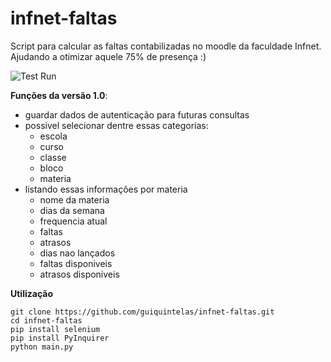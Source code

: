 # infnet-faltas
Script para calcular as faltas contabilizadas no moodle da faculdade Infnet. <br>
Ajudando a otimizar aquele 75% de presença :)

![Test Run](https://github.com/guiquintelas/infnet-faltas/tree/master/static/print.png)

**Funções da versão 1.0**:
- guardar dados de autenticação para futuras consultas
- possivel selecionar dentre essas categorias:
  - escola
  - curso
  - classe
  - bloco
  - materia
- listando essas informações por materia
  - nome da materia
  - dias da semana
  - frequencia atual
  - faltas
  - atrasos
  - dias nao lançados
  - faltas disponiveis
  - atrasos disponiveis
  
 **Utilização**
 
```
git clone https://github.com/guiquintelas/infnet-faltas.git
cd infnet-faltas
pip install selenium
pip install PyInquirer
python main.py
```
